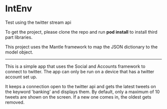 IntEnv
======

Test using the twitter stream api

To get the project, please clone the repo and run **pod install** to install third part libraries.

This project uses the Mantle framework to map the JSON dictionary to the model object.

------

This is a simple app that uses the Social and Accounts framework to connect to twitter. 
The app can only be run on a device that has a twitter account set up.

It keeps a connection open to the twitter api and gets the latest tweets on the keyword 'banking' and displays them.
By default, only a maximum of 10 tweets are shown on the screen. If a new one comes in, the oldest gets removed.
